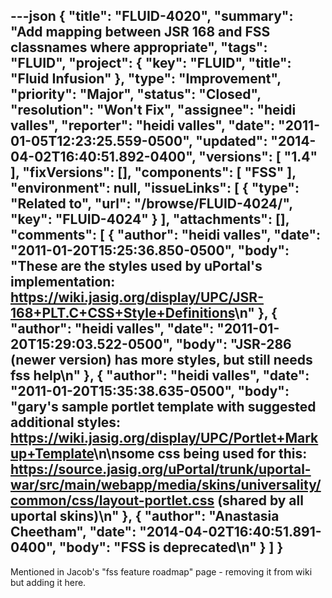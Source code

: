 ---json
{
  "title": "FLUID-4020",
  "summary": "Add mapping between JSR 168 and FSS classnames where appropriate",
  "tags": "FLUID",
  "project": {
    "key": "FLUID",
    "title": "Fluid Infusion"
  },
  "type": "Improvement",
  "priority": "Major",
  "status": "Closed",
  "resolution": "Won't Fix",
  "assignee": "heidi valles",
  "reporter": "heidi valles",
  "date": "2011-01-05T12:23:25.559-0500",
  "updated": "2014-04-02T16:40:51.892-0400",
  "versions": [
    "1.4"
  ],
  "fixVersions": [],
  "components": [
    "FSS"
  ],
  "environment": null,
  "issueLinks": [
    {
      "type": "Related to",
      "url": "/browse/FLUID-4024/",
      "key": "FLUID-4024"
    }
  ],
  "attachments": [],
  "comments": [
    {
      "author": "heidi valles",
      "date": "2011-01-20T15:25:36.850-0500",
      "body": "These are the styles used by uPortal's implementation:  <https://wiki.jasig.org/display/UPC/JSR-168+PLT.C+CSS+Style+Definitions>\n"
    },
    {
      "author": "heidi valles",
      "date": "2011-01-20T15:29:03.522-0500",
      "body": "JSR-286 (newer version) has more styles, but still needs fss help\n"
    },
    {
      "author": "heidi valles",
      "date": "2011-01-20T15:35:38.635-0500",
      "body": "gary's sample portlet template with suggested additional styles: <https://wiki.jasig.org/display/UPC/Portlet+Markup+Template>\n\nsome css being used for this: <https://source.jasig.org/uPortal/trunk/uportal-war/src/main/webapp/media/skins/universality/common/css/layout-portlet.css> (shared by all uportal skins)\n"
    },
    {
      "author": "Anastasia Cheetham",
      "date": "2014-04-02T16:40:51.891-0400",
      "body": "FSS is deprecated\n"
    }
  ]
}
---
Mentioned in Jacob's "fss feature roadmap" page - removing it from wiki but adding it here.

        